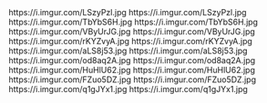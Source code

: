<?xml version="1.0"?>
<substratum>
    <wallpaper id="Default">
        <link>https://i.imgur.com/LSzyPzl.jpg</link>
        <preview>https://i.imgur.com/LSzyPzl.jpg</preview>
    </wallpaper>
    <wallpaper id="Randoms">
        <link>https://i.imgur.com/TbYbS6H.jpg</link>
        <preview>https://i.imgur.com/TbYbS6H.jpg</preview>
    </wallpaper>
    <wallpaper id="Sunset">
        <link>https://i.imgur.com/VByUrJG.jpg</link>
        <preview>https://i.imgur.com/VByUrJG.jpg</preview>
    </wallpaper>
    <wallpaper id="Swirls">
        <link>https://i.imgur.com/rKYZvyA.jpg</link>
        <preview>https://i.imgur.com/rKYZvyA.jpg</preview>
    </wallpaper>
    <wallpaper id="Planet">
        <link>https://i.imgur.com/aLS8j53.jpg</link>
        <preview>https://i.imgur.com/aLS8j53.jpg</preview>
    </wallpaper>
    <wallpaper id="Shooting Stars">
        <link>https://i.imgur.com/od8aq2A.jpg</link>
        <preview>https://i.imgur.com/od8aq2A.jpg</preview>
    </wallpaper>
    <wallpaper id="Green Jungle">
        <link>https://i.imgur.com/HuHlU62.jpg</link>
        <preview>https://i.imgur.com/HuHlU62.jpg</preview>
    </wallpaper>
    <wallpaper id="Shines">
        <link>https://i.imgur.com/FZuo5DZ.jpg</link>
        <preview>https://i.imgur.com/FZuo5DZ.jpg</preview>
    </wallpaper>
    <wallpaper id="Summer town">
        <link>https://i.imgur.com/q1gJYx1.jpg</link>
        <preview>https://i.imgur.com/q1gJYx1.jpg</preview>
    </wallpaper>
</substratum>
